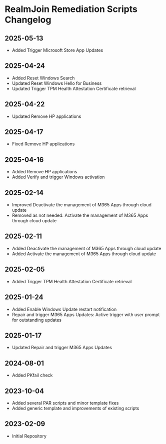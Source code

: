 # RealmJoin Remediation Scripts Changelog

## 2025-05-13
- Added Trigger Microsoft Store App Updates

## 2025-04-24
- Added Reset Windows Search
- Updated Reset Windows Hello for Business
- Updated Trigger TPM Health Attestation Certificate retrieval

## 2025-04-22
- Updated Remove HP applications

## 2025-04-17
- Fixed Remove HP applications

## 2025-04-16
- Added Remove HP applications
- Added Verify and trigger Windows activation

## 2025-02-14
- Improved Deactivate the management of M365 Apps through cloud update
- Removed as not needed: Activate the management of M365 Apps through cloud update

## 2025-02-11
- Added Deactivate the management of M365 Apps through cloud update
- Added Activate the management of M365 Apps through cloud update

## 2025-02-05
- Added Trigger TPM Health Attestation Certificate retrieval

## 2025-01-24
- Added Enable Windows Update restart notification
- Repair and trigger M365 Apps Updates: Active trigger with user prompt for outstanding updates

## 2025-01-17
- Updated Repair and trigger M365 Apps Updates

## 2024-08-01

- Added PKfail check

## 2023-10-04

- Added several PAR scripts and minor template fixes
- Added generic template and improvements of existing scripts

## 2023-02-09

- Initial Repository
